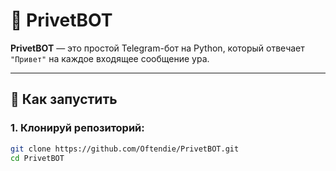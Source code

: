 # 🤖 PrivetBOT

**PrivetBOT** — это простой Telegram-бот на Python, который отвечает `"Привет"` на каждое входящее сообщение ура.

---

## 🚀 Как запустить

### 1. Клонируй репозиторий:

```bash
git clone https://github.com/Oftendie/PrivetBOT.git
cd PrivetBOT

